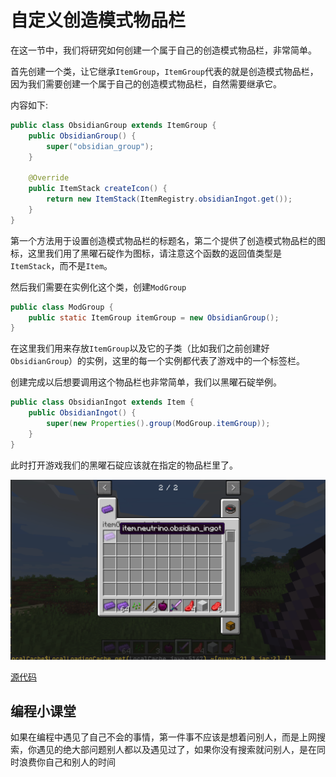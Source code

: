 # 自定义创造模式物品栏

在这一节中，我们将研究如何创建一个属于自己的创造模式物品栏，非常简单。

首先创建一个类，让它继承`ItemGroup`，`ItemGroup`代表的就是创造模式物品栏，因为我们需要创建一个属于自己的创造模式物品栏，自然需要继承它。

内容如下:

```java
public class ObsidianGroup extends ItemGroup {
    public ObsidianGroup() {
        super("obsidian_group");
    }

    @Override
    public ItemStack createIcon() {
        return new ItemStack(ItemRegistry.obsidianIngot.get());
    }
}
```

第一个方法用于设置创造模式物品栏的标题名，第二个提供了创造模式物品栏的图标，这里我们用了黑曜石碇作为图标，请注意这个函数的返回值类型是`ItemStack`，而不是`Item`。

然后我们需要在实例化这个类，创建`ModGroup`

```java
public class ModGroup {
    public static ItemGroup itemGroup = new ObsidianGroup();
}
```

在这里我们用来存放`ItemGroup`以及它的子类（比如我们之前创建好`ObsidianGroup`）的实例，这里的每一个实例都代表了游戏中的一个标签栏。

创建完成以后想要调用这个物品栏也非常简单，我们以黑曜石碇举例。

```java
public class ObsidianIngot extends Item {
    public ObsidianIngot() {
        super(new Properties().group(ModGroup.itemGroup));
    }
}
```

此时打开游戏我们的黑曜石碇应该就在指定的物品栏里了。

![image-20200427211358242](group.assets/image-20200427211358242.png)

[源代码](https://github.com/FledgeXu/NeutrinoSourceCode/tree/master/src/main/java/com/tutorial/neutrino/group)

## 编程小课堂

如果在编程中遇见了自己不会的事情，第一件事不应该是想着问别人，而是上网搜索，你遇见的绝大部问题别人都以及遇见过了，如果你没有搜索就问别人，是在同时浪费你自己和别人的时间